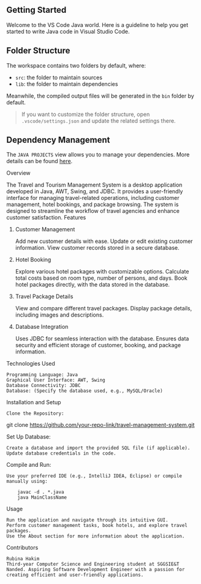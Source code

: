 ## Getting Started

Welcome to the VS Code Java world. Here is a guideline to help you get started to write Java code in Visual Studio Code.

## Folder Structure

The workspace contains two folders by default, where:

- `src`: the folder to maintain sources
- `lib`: the folder to maintain dependencies

Meanwhile, the compiled output files will be generated in the `bin` folder by default.

> If you want to customize the folder structure, open `.vscode/settings.json` and update the related settings there.

## Dependency Management

The `JAVA PROJECTS` view allows you to manage your dependencies. More details can be found [here](https://github.com/microsoft/vscode-java-dependency#manage-dependencies).


Overview

The Travel and Tourism Management System is a desktop application developed in Java, AWT, Swing, and JDBC. It provides a user-friendly interface for managing travel-related operations, including customer management, hotel bookings, and package browsing. The system is designed to streamline the workflow of travel agencies and enhance customer satisfaction.
Features
1. Customer Management

    Add new customer details with ease.
    Update or edit existing customer information.
    View customer records stored in a secure database.

2. Hotel Booking

    Explore various hotel packages with customizable options.
    Calculate total costs based on room type, number of persons, and days.
    Book hotel packages directly, with the data stored in the database.

3. Travel Package Details

    View and compare different travel packages.
    Display package details, including images and descriptions.

4. Database Integration

    Uses JDBC for seamless interaction with the database.
    Ensures data security and efficient storage of customer, booking, and package information.

Technologies Used

    Programming Language: Java
    Graphical User Interface: AWT, Swing
    Database Connectivity: JDBC
    Database: (Specify the database used, e.g., MySQL/Oracle)

Installation and Setup

    Clone the Repository:

git clone https://github.com/your-repo-link/travel-management-system.git

Set Up Database:

    Create a database and import the provided SQL file (if applicable).
    Update database credentials in the code.

Compile and Run:

    Use your preferred IDE (e.g., IntelliJ IDEA, Eclipse) or compile manually using:

        javac -d . *.java
        java MainClassName

Usage

    Run the application and navigate through its intuitive GUI.
    Perform customer management tasks, book hotels, and explore travel packages.
    Use the About section for more information about the application.


Contributors

    Rubina Hakim
    Third-year Computer Science and Engineering student at SGGSIE&T Nanded. Aspiring Software Development Engineer with a passion for creating efficient and user-friendly applications.

